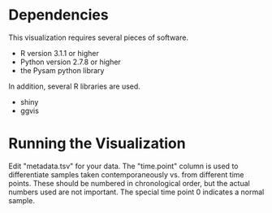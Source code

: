 Dependencies
============

This visualization requires several pieces of software.

- R version 3.1.1 or higher
- Python version 2.7.8 or higher
- the Pysam python library

In addition, several R libraries are used.

- shiny
- ggvis

Running the Visualization
=========================

Edit "metadata.tsv" for your data. The "time.point" column is used to
differentiate samples taken contemporaneously vs. from different time points.
These should be numbered in chronological order, but the actual numbers used
are not important. The special time point 0 indicates a normal sample.
